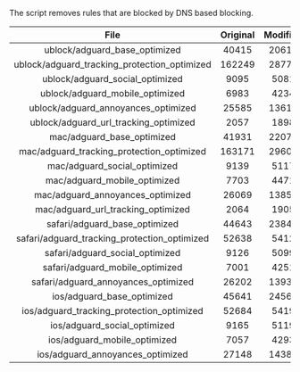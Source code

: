 The script removes rules that are blocked by DNS based blocking.


| File | Original | Modified |
|:----:|:-----:|:-----:|
| ublock/adguard_base_optimized | 40415 | 20616 |
| ublock/adguard_tracking_protection_optimized | 162249 | 28778 |
| ublock/adguard_social_optimized | 9095 | 5081 |
| ublock/adguard_mobile_optimized | 6983 | 4234 |
| ublock/adguard_annoyances_optimized | 25585 | 13617 |
| ublock/adguard_url_tracking_optimized | 2057 | 1898 |
| mac/adguard_base_optimized | 41931 | 22075 |
| mac/adguard_tracking_protection_optimized | 163171 | 29608 |
| mac/adguard_social_optimized | 9139 | 5117 |
| mac/adguard_mobile_optimized | 7703 | 4471 |
| mac/adguard_annoyances_optimized | 26069 | 13859 |
| mac/adguard_url_tracking_optimized | 2064 | 1905 |
| safari/adguard_base_optimized | 44643 | 23841 |
| safari/adguard_tracking_protection_optimized | 52638 | 5412 |
| safari/adguard_social_optimized | 9126 | 5099 |
| safari/adguard_mobile_optimized | 7001 | 4251 |
| safari/adguard_annoyances_optimized | 26202 | 13935 |
| ios/adguard_base_optimized | 45641 | 24564 |
| ios/adguard_tracking_protection_optimized | 52684 | 5419 |
| ios/adguard_social_optimized | 9165 | 5119 |
| ios/adguard_mobile_optimized | 7057 | 4293 |
| ios/adguard_annoyances_optimized | 27148 | 14384 |